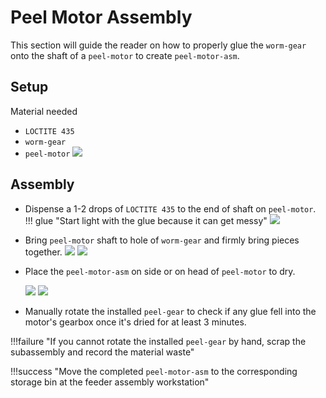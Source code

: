 # Peel Motor Assembly

This section will guide the reader on how to properly glue the `worm-gear` onto the shaft of a `peel-motor` to create `peel-motor-asm`.

## Setup
Material needed 

* `LOCTITE 435` 
* `worm-gear`
* `peel-motor`
![](img/img18.webp)
<!-- add photo of all the the items needed. ALso don't know why the fuck it ain't bulletin boarding it.  -->

## Assembly 
	
* Dispense a 1-2 drops of `LOCTITE 435` to the end of shaft on `peel-motor`. 
!!! glue "Start light with the glue because it can get messy"
	![](img/img14.webp)
<!-- omg the first pic i took of Audrey's hand but with the motor getting glued -->

* Bring `peel-motor` shaft to hole of `worm-gear` and firmly bring pieces together.
	![](img/img15.webp)
	![](img/img16.webp)

<!-- just shove it in there pic -->

* Place the `peel-motor-asm` on side or on head of `peel-motor` to dry. 
	
	<!-- the different waYS THIS BABY CAN LAY TO DRY IN THE SUN -->

	![](img/img17.webp)
	![](img/img13.webp)

* Manually rotate the installed `peel-gear` to check if any glue fell into the motor's gearbox once it's dried for at least 3 minutes. 

!!!failure "If you cannot rotate the installed `peel-gear` by hand, scrap the subassembly and record the material waste"
	
!!!success "Move the completed `peel-motor-asm` to the corresponding storage bin at the feeder assembly workstation"
